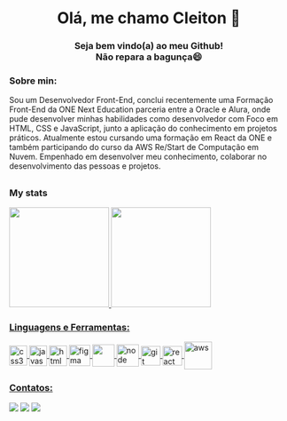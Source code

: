
<h1 align="center">Olá, me chamo Cleiton 👋</h1>

<h3 align="center">Seja bem vindo(a) ao meu Github!<br>Não repara a bagunça😄</h3>

<h3>Sobre min:</h3>
Sou um Desenvolvedor Front-End, conclui recentemente uma Formação Front-End da ONE Next Education parceria entre a Oracle e Alura, onde pude desenvolver minhas habilidades como desenvolvedor com Foco em HTML, CSS e JavaScript, junto a aplicação do conhecimento em projetos práticos. Atualmente estou cursando uma formação em React da ONE e também participando do curso da AWS Re/Start de Computação em Nuvem. Empenhado em desenvolver meu conhecimento, colaborar no desenvolvimento das pessoas e projetos.

##
<h3>My stats</h3>
<div>
<a href="https://github.com/CleitonOS">
<img height="180em" src="https://github-readme-stats.vercel.app/api/top-langs/?username=CleitonOS&layout=compact&langs_count=7&theme=dracula"/>
<img height="180em" src="https://github-readme-stats.vercel.app/api?username=CleitonOS&show_icons=true&theme=dracula&include_all_commits=true&count_private=true"/>
</div>

<div>
  <h3 align="left">Linguagens e Ferramentas:</h3>
</div>
<div>
<img align = "center" src="https://i.imgur.com/TLY19Q3.png" alt="css3" width="32" height="36"/>
<img align = "center" src="https://i.imgur.com/O02pplX.png" alt="javascript" width="32" height="37"/>
<img align = "center" src="https://i.imgur.com/HHwqtbv.png" alt="html" width="32" height="37"/> 
<img align = "center" src="https://i.imgur.com/nWOk023.png" alt="figma" width="38" height="38"/>
<img align = "center" src="https://i.imgur.com/eKV8V75.png  alt="python" width="40" height="40"/>
<img align = "center" src="https://i.imgur.com/LgigRLh.png" alt="node" width="40" height="40"/> 
<img align = "center" src="https://i.imgur.com/5pIevzW.png" alt="git" width="35" height="35"/> 
<img align = "center" src="https://i.imgur.com/YxyiXo4.png" alt="react" width="35" height="35"/>  
<img align = "center" src="https://i.imgur.com/IhS1TUg.png" alt="aws" width="50" height="50"/> 
</div>

<h3 align="left">Contatos:</h3>

<div>
<a href="https://instagram.com/cleitonrn7" target="_blank"><img src="https://img.shields.io/badge/-Instagram-%23E4405F?style=for-the-badge&logo=instagram&logoColor=white" target="_blank"></a>
<a href="mailto:cleiltonn60@gmail.com"><img src="https://img.shields.io/badge/Gmail-D14836?style=for-the-badge&logo=gmail&logoColor=white" target="_blank"></a>
<a href="https://www.linkedin.com/in/cleiton-nascimento-dev" target="_blank"><img src="https://img.shields.io/badge/-LinkedIn-%230077B5?style=for-the-badge&logo=linkedin&logoColor=white" target="_blank"></a>   
</div>
                                                                                            
